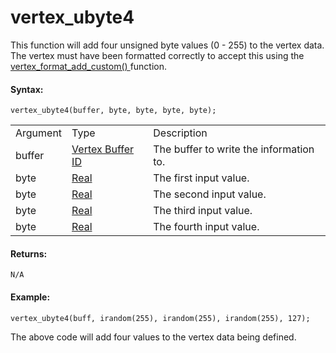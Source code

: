 # vertex_ubyte4

This function will add four unsigned byte values (0 - 255) to the vertex
data. The vertex must have been formatted correctly to accept this using
the [ vertex_format_add_custom() ](vertex_format_add_custom)
function.

#### Syntax:

``` gml
vertex_ubyte4(buffer, byte, byte, byte, byte);
```

|          |                                                                                                                   |                                         |
|----------|-------------------------------------------------------------------------------------------------------------------|-----------------------------------------|
| Argument | Type                                                                                                              | Description                             |
| buffer   |  [Vertex Buffer ID](../../../../../GameMaker_Language/GML_Reference/Drawing/Primitives/vertex_create_buffer)  | The buffer to write the information to. |
| byte     |  [Real](../../../../../GameMaker_Language/GML_Overview/Data_Types)                                            | The first input value.                  |
| byte     |  [Real](../../../../../GameMaker_Language/GML_Overview/Data_Types)                                            | The second input value.                 |
| byte     |  [Real](../../../../../GameMaker_Language/GML_Overview/Data_Types)                                            | The third input value.                  |
| byte     |  [Real](../../../../../GameMaker_Language/GML_Overview/Data_Types)                                            | The fourth input value.                 |

#### Returns:

``` gml
N/A
```

#### Example:

``` gml
vertex_ubyte4(buff, irandom(255), irandom(255), irandom(255), 127);
```

The above code will add four values to the vertex data being defined.
